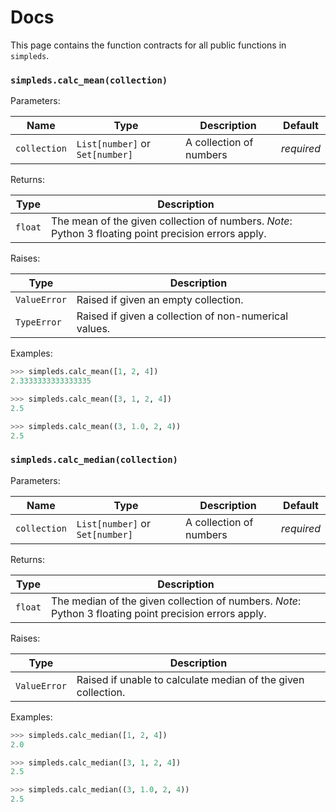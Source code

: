 # Docs

This page contains the function contracts for all public functions in 
`simpleds`.

### `simpleds.calc_mean(collection)`

Parameters:

| Name | Type | Description | Default |
| ---- | ---- | ----------- | ------- |
| `collection` | `List[number]` or `Set[number]`| A collection of numbers | *required* |

Returns:

| Type | Description |
| ---- | ----------- | 
| `float` | The mean of the given collection of numbers. *Note*: Python 3 floating point precision errors apply. |

Raises:

| Type | Description |
| ---- | ----------- |
| `ValueError` | Raised if given an empty collection. |
| `TypeError` | Raised if given a collection of non-numerical values. |

Examples:

```python
>>> simpleds.calc_mean([1, 2, 4])
2.3333333333333335
```
```python
>>> simpleds.calc_mean([3, 1, 2, 4])
2.5
```
```python
>>> simpleds.calc_mean((3, 1.0, 2, 4))
2.5
```


### `simpleds.calc_median(collection)`

Parameters:

| Name | Type | Description | Default |
| ---- | ---- | ----------- | ------- |
| `collection` | `List[number]` or `Set[number]`| A collection of numbers | *required* |

Returns:

| Type | Description |
| ---- | ----------- | 
| `float` | The median of the given collection of numbers. *Note*: Python 3 floating point precision errors apply. |

Raises:

| Type | Description |
| ---- | ----------- |
| `ValueError` | Raised if unable to calculate median of the given collection. |

Examples:

```python
>>> simpleds.calc_median([1, 2, 4])
2.0
```
```python
>>> simpleds.calc_median([3, 1, 2, 4])
2.5
```
```python
>>> simpleds.calc_median((3, 1.0, 2, 4))
2.5
```
